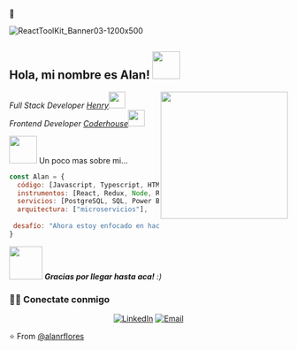  👋


![ReactToolKit_Banner03-1200x500](https://user-images.githubusercontent.com/51032817/195218611-312fdf70-a6df-4cd9-bb0b-3617b20c4887.png)

<h2> Hola, mi nombre es Alan! <img src="https://cdn.filestackcontent.com/efbSR18hT5uRKuo0zoMA" width="50"></h2>
<img align='right' src="https://media4.giphy.com/media/qgQUggAC3Pfv687qPC/giphy.gif" width="230">
<p><em>Full Stack Developer <a href="https://www.soyhenry.com/?utm_source=google&utm_medium=cpc&utm_campaign=GADS_SEARCH_ARG_BRAND&utm_content=brand&gclid=CjwKCAjwqJSaBhBUEiwAg5W9p8rN-8NUYrBEbR2f_-iAwzQCAE2sx-T2QTGoX03A_yIliCiOIiuYYxoCfOAQAvD_BwE">Henry</a><img src="https://www.gifss.com/celebraciones/graduacion/images/graduacion-09.gif" width="30"></br>Frontend Developer <a href="https://www.coderhouse.com/?utm_term=coder%20house&utm_campaign=0&utm_source=google_search_brand&utm_medium=cpc&gclid=CjwKCAjwqJSaBhBUEiwAg5W9p5DoIEv2yXFWD9sh5qw-E1ceDl8sFwVOg79FAF9kP92wRe6M0XLfOhoCjtkQAvD_BwE">Coderhouse</a><img src="https://media.giphy.com/media/WUlplcMpOCEmTGBtBW/giphy.gif" width="30"> 
</em></p>



 <img src="https://i.pinimg.com/originals/fb/a7/c7/fba7c713a78dc212c5f53aab264d2166.gif" width="50"> Un poco mas sobre mi...  

```javascript
const Alan = {
  código: [Javascript, Typescript, HTML, CSS],
  instrumentos: [React, Redux, Node, Redux-toolkit, Firebase, Express],
  servicios: [PostgreSQL, SQL, Power BI, sqlite],
  arquitectura: ["microservicios"],
  
 desafío: "Ahora estoy enfocado en hacer una app con react y typescript"
}
```

<img src="https://media1.giphy.com/media/4rdh8gpiqiDm0/giphy.gif" width="60"> <em> <b>Gracias por llegar hasta aca!</b> :)</em>


<h3> 🤝🏻 Conectate conmigo </h3>
<p align="center">
<a href="https://www.linkedin.com/in/alan-flores-184406171/" target="_blank"><img alt="LinkedIn" src="https://img.shields.io/badge/LinkedIn-@alanflores-blue?style=flat&logo=linkedin"></a>
<a href="mailto:alan.flores640@gmail.com"><img alt="Email" src="https://img.shields.io/badge/Email-alan.flores640@gmail.com-blue?style=flat&logo=gmail"></a>
</p>

⭐️ From [@alanrflores](https://github.com/alanrflores)
 
